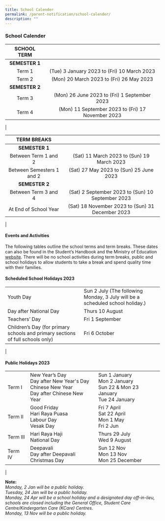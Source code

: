 ```yaml
---
title: School Calender
permalink: /parent-notification/school-calender/
description: ""
---
```

### **School Calender**

| SCHOOL TERM |  |
|:---:|:---:|
| **SEMESTER 1** |  |
| Term 1 | (Tue) 3 January 2023 to (Fri) 10 March 2023 |
| Term 2 | (Mon) 20 March 2023 to (Fri) 26 May 2023 |
| **SEMESTER 2** |  |
| Term 3 | (Mon) 26 June 2023 to (Fri) 1 September 2023 |
| Term 4 | (Mon) 11 September 2023 to (Fri) 17 November 2023 |
|

| TERM BREAKS |  |
|:---:|:---:|
| **SEMESTER 1** |  |
| Between Term 1 and 2 |  (Sat) 11 March 2023 to (Sun) 19 March 2023 |
| Between Semesters 1 and 2 |  (Sat) 27 May 2023 to (Sun) 25 June 2023 |
| **SEMESTER 2** |  |
| Between Term 3 and 4 |  (Sat) 2 September 2023 to (Sun) 10 September 2023 |
| At End of School Year |  (Sat) 18 November 2023 to (Sun) 31 December 2023 |
|

#### **Events and Activities**

The following tables outline the school terms and term breaks. These dates can also be found in the Student’s Handbook and the Ministry of Education [website](https://www.moe.gov.sg/news/press-releases/20221019-school-terms-and-holidays-for-2023). There will be no school activities during term breaks, public and school holidays to allow students to take a break and spend quality time with their families.

<!--[Events & Activities for Semester 1](/files/events%20and%20activities.pdf) -->

#### **Scheduled School Holidays 2023**

| | |
|---|---|
| Youth Day | Sun 2 July (The following Monday, 3 July will be a scheduled school holiday.) |
| Day after National Day | Thurs 10 August |
| Teachers’ Day | Fri 1 September |
| Children’s Day (for primary schools and primary sections of full schools only) | Fri 6 October |
|

#### **Public Holidays 2023**

|  |  |  |
|---|---|---|
| Term I | New Year’s Day<br>Day after New Year's Day<br>Chinese New Year<br> Day after Chinese New Year | Sun 1 January <br>Mon 2 January<br>Sun 22 & Mon 23 January <br>Tue 24 January |
| Term II | Good Friday<br>Hari Raya Puasa<br>Labour Day<br>Vesak Day | Fri 7 April <br>Sat 22 April<br> Mon 1 May <br>Fri 2 Jun|
| Term III | Hari Raya Haji<br>National Day | Thurs 29 July<br>Wed 9 August |
| Term IV | Deepavali<br>Day after Deepavali<br>Christmas Day | Sun 12 Nov<br>Mon 13 Nov<br>Mon 25 December |
|


**Note:**<br>
*Monday, 2 Jan will be a public holiday.<br>
Tuesday, 24 Jan will be a public holiday.<br>
Monday, 24 Apr will be a school holiday and a designated day off-in-lieu, schools are closed including the General Office, Student Care Centre/Kindergarten Care (KCare) Centres.<br>
Monday, 13 Nov will be a public holiday.*